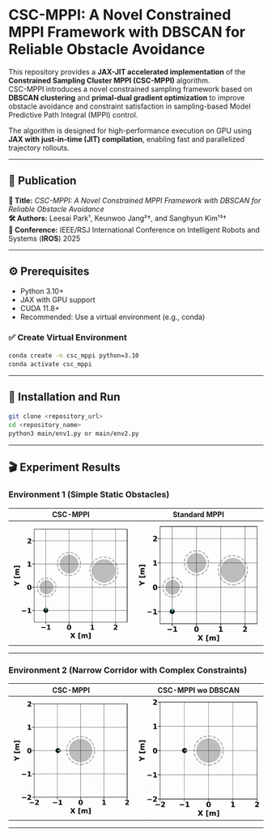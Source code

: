 # CSC-MPPI: A Novel Constrained MPPI Framework with DBSCAN for Reliable Obstacle Avoidance

This repository provides a **JAX-JIT accelerated implementation** of the **Constrained Sampling Cluster MPPI (CSC-MPPI)** algorithm.  
CSC-MPPI introduces a novel constrained sampling framework based on **DBSCAN clustering** and **primal-dual gradient optimization** to improve obstacle avoidance and constraint satisfaction in sampling-based Model Predictive Path Integral (MPPI) control.

The algorithm is designed for high-performance execution on GPU using **JAX with just-in-time (JIT) compilation**, enabling fast and parallelized trajectory rollouts.

---

## 📰 Publication

**📄 Title:** *CSC-MPPI: A Novel Constrained MPPI Framework with DBSCAN for Reliable Obstacle Avoidance*  
**🛠 Authors:** Leesai Park¹, Keunwoo Jang²†, and Sanghyun Kim¹³†  
**📅 Conference:** IEEE/RSJ International Conference on Intelligent Robots and Systems (**IROS**) 2025  

---

## ⚙️ Prerequisites

- Python 3.10+
- JAX with GPU support
- CUDA 11.8+
- Recommended: Use a virtual environment (e.g., conda)

### ✅ Create Virtual Environment

```bash
conda create -n csc_mppi python=3.10
conda activate csc_mppi

```

---

## 🚀 Installation and Run

```bash
git clone <repository_url>
cd <repository_name>
python3 main/env1.py or main/env2.py
```

---

## 🎬 Experiment Results

### Environment 1 (Simple Static Obstacles)

| CSC-MPPI | Standard MPPI |
|---------------|----------|
| ![](gifs/env1_standard_mppi.gif) | ![](gifs/env1_csc-mppi.gif) |

---

### Environment 2 (Narrow Corridor with Complex Constraints)

| CSC-MPPI | CSC-MPPI wo DBSCAN |
|---------------|----------|
| ![](gifs/env2_csc-mppi.gif) | ![](gifs/env2_csc-mppi_wo_dbscan.gif) |

---
